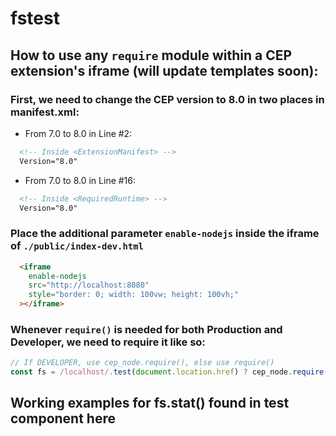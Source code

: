# fstest

## How to use any `require` module within a CEP extension's iframe (will update templates soon):

### First, we need to change the CEP version to 8.0 in two places in manifest.xml:
- From 7.0 to 8.0 in Line #2:
```xml
  <!-- Inside <ExtensionManifest> -->
  Version="8.0"
```

- From 7.0 to 8.0 in Line #16:
```xml
  <!-- Inside <RequiredRuntime> -->
  Version="8.0"
```

### Place the additional parameter `enable-nodejs` inside the iframe of `./public/index-dev.html`

```html
  <iframe
    enable-nodejs
    src="http://localhost:8080"
    style="border: 0; width: 100vw; height: 100vh;"
  ></iframe>
```

### Whenever `require()` is needed for both Production and Developer, we need to require it like so:

```js
// If DEVELOPER, use cep_node.require(), else use require()
const fs = /localhost/.test(document.location.href) ? cep_node.require('fs') : require('fs')
```

## Working examples for fs.stat() found in test component here
